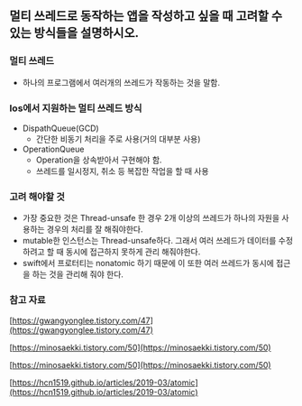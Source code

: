 ## 멀티 쓰레드로 동작하는 앱을 작성하고 싶을 때 고려할 수 있는 방식들을 설명하시오.

### 멀티 쓰레드

- 하나의 프로그램에서 여러개의 쓰레드가 작동하는 것을 말함.

### Ios에서 지원하는 멀티 쓰레드 방식

- DispathQueue(GCD)
    - 간단한 비동기 처리을 주로 사용(거의 대부분 사용)
- OperationQueue
    - Operation을 상속받아서 구현해야 함.
    - 쓰레드를 일시정지, 취소 등 복잡한 작업을 할 때 사용

### 고려 해야할 것

- 가장 중요한 것은 Thread-unsafe 한 경우 2개 이상의 쓰레드가 하나의 자원을 사용하는 경우의 처리를 잘 해줘야한다.
- mutable한 인스턴스는 Thread-unsafe하다. 그래서 여러 쓰레드가 데이터를 수정하려고 할 때 동시에 접근하지 못하게 관리 해줘야한다.
- swift에서 프로터티는 nonatomic 하기 때문에 이 또한 여러 쓰레드가 동시에 접근을 하는 것을 관리해 줘야 한다.

### 참고 자료

[https://gwangyonglee.tistory.com/47](https://gwangyonglee.tistory.com/47)

[https://minosaekki.tistory.com/50](https://minosaekki.tistory.com/50)

[https://minosaekki.tistory.com/50](https://minosaekki.tistory.com/50)

[https://hcn1519.github.io/articles/2019-03/atomic](https://hcn1519.github.io/articles/2019-03/atomic)
